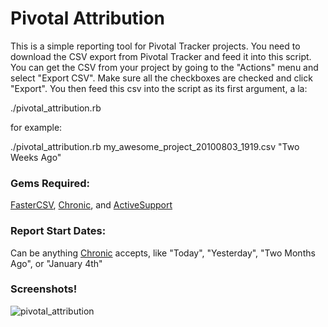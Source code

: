 Pivotal Attribution
===================

This is a simple reporting tool for Pivotal Tracker projects.
You need to download the CSV export from Pivotal Tracker and feed it into this script. You can get the CSV from your project by going to the "Actions" menu and select "Export CSV". Make sure all the checkboxes are checked and click "Export". You then feed this csv into the script as its first argument, a la:

  ./pivotal_attribution.rb <Your CSV File Here> <Optional Report Start Date>

for example:

  ./pivotal_attribution.rb my_awesome_project_20100803_1919.csv "Two Weeks Ago"

### Gems Required:

[FasterCSV](http://rubygems.org/gems/fastercsv), [Chronic](http://rubygems.org/gems/chronic), and [ActiveSupport](http://rubygems.org/gems/activesupport)

### Report Start Dates:

Can be anything [Chronic](http://rubygems.org/gems/chronic) accepts, like "Today", "Yesterday", "Two Months Ago", or "January 4th"

### Screenshots!

![pivotal_attribution](http://loki.ws/~josh/pivotal_attribution.png)

